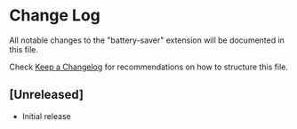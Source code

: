 # Change Log

All notable changes to the "battery-saver" extension will be documented in this file.

Check [Keep a Changelog](http://keepachangelog.com/) for recommendations on how to structure this file.

## [Unreleased]

- Initial release